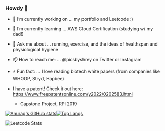 <!-- how come you're looking at the RAW code on Github? Cheeky :)  -->
### Howdy 👋

- 🔭 I’m currently working on ... my portfolio and Leetcode :)
- 🌱 I’m currently learning ... AWS Cloud Certification (studying w/ my dad!)
- 💬 Ask me about ... running, exercise, and the ideas of healthspan and physiological hygiene
- 📫 How to reach me: ... @picsbyshrey on Twitter or Instagram
- ⚡ Fun fact: ... I love reading biotech white papers (from companies like WHOOP, Stryd, Hapbee)

- I have a patent! Check it out here: https://www.freepatentsonline.com/y2022/0202583.html
  - Capstone Project, RPI 2019


[![Anurag's GitHub stats](https://github-readme-stats.vercel.app/api?username=codesbyshrey&show_icons=true&theme=city_lights)](https://github.com/anuraghazra/github-readme-stats)[![Top Langs](https://github-readme-stats.vercel.app/api/top-langs/?username=codesbyshrey&layout=compact&theme=city_lights)](https://github.com/anuraghazra/github-readme-stats)
<!-- Change height of most used languages -->

![Leetcode Stats](https://leetcard.jacoblin.cool/codesbyshrey?ext=heatmap)

<!-- More Ideas for Later
?/! -> ! if started but incomplete
 - More links and information (don't overload) ?/!
 - Social media icon Links ?/!
 - Informative about me / formatted ?/!
   - Same theme and color scheme as portfolio ?/!
 - Projects Repository Github Page? -> for other projects ?/!
 - Resume / CV with expanding Detail Tags ?/!
 - Solo Leveling Updates -> Jekyll Blog ?/!
 -->